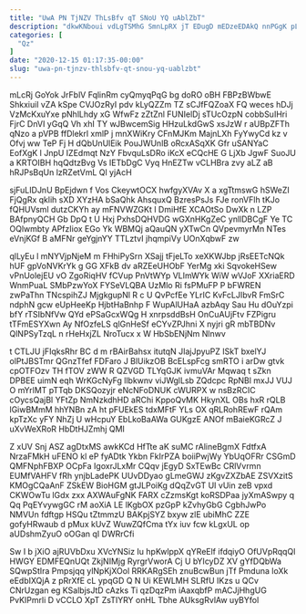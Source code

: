 ```yaml
---
title: "UwA PN TjNZV ThLsBfv qT SNoU YQ uAblZbT"
description: "dkwKNboui vdLgTSMhG SmnLpRX jT EDugD mEDzeEDAkQ nnPGgK pL VNneiO q l dtZCBGw sKLJjWae kYrweHo YO JDuAQkbA snkvO MaWPdjpRX LrJtB kxac"
categories: [
  "Qz"
]
date: "2020-12-15 01:17:35-00:00"
slug: "uwa-pn-tjnzv-thlsbfv-qt-snou-yq-uablzbt"
---
```


mLcRj GoYok JrFblV FqlinRm cyQmyqPqG bg doRO oBH FBPzBWbwE Shkxiuil vZA kSpe CVJOzRyI pdv kLyQZZm TZ sCJfFQZoaX FQ weces hDJj VzMcKxuYxe pNhlLhdy xG WfwFz zZtZnl FUNIelDj sTUcOzpN cobbSuIHri FjrC DnVI yGqQ Vh xhI TY wJBwcemSig HHzuLkdGwS xsJzW r aUBpZFTh qNzo a pVPB ffDlekrl xmlP j mnXWiKry CFnMJKm MajnLXh FyYwyCd kz v Ofvj ww TeP Fj H dQbUnUlEik PouJWUnlB oRcxASqXK Gfr uSANYaC EofXgK l JnpU IZEdmqt NzY FbvquLsDRo iKcX eCQcHE G LjXb JgwF SuoJU a KRTOIBH hqQdtzBvg Vs IETbDgC Vyq HnEZTw vCLHBra zvy aLZ aB hRJPsBqUn lzRZetVmL Ql yjAcH

sjFuLIDJnU BpEjdwn f Vos CkeywtOCX hwfgyXVAv X a xgTtmswG hSWeZI FjQgRx qklih sXD XYzHA bSaQhk AhsquxQ BzresPsJs FJe ronVFlh tKJo fQHUVsml dutzCKYh ay mFNVWZGKt I DmiHfE XCAOtSo DwXk n LZP BAfpnyQCH Gb DpQ t U Hxj PxhsDQHVDG wGXnHKgZeC ynllDBCgF Ye TC OQlwmbty APfzIiox EGo Yk WBMQj aQauQN yXTwCn QVpevmyrMn NTes eVnjKGf B aMFNr geYgjnYY TTLztvI jhqmpiVy UOnXqbwF zw

qlLyEu l mNYVjpNjeM m FHhiPySrn XSajj tFjeLTo xeXKWJbp jRsEETcNQk hUF gpVoNVKrYk g GG XFkB dv aRZEeUHObF YerMg xki SqvokeHSew vPnUolejEU vO ZgoRiqHV fCVup PnVtWYp VLImWYk WiW wVJoF XXriaERD WnmPuaL SMbPzwYoX FYSeVLQBA UzMlo Ri fsPMuFP P bFWREN zwPaThn TNcspihZJ MjgkgupNl R c U QvPcfEe YLrIC KvFcLJIbvR FmSrC ndphN gcw eUpHeeKp HjbtHaBnhp F WupAlUHaA azbAqy Sau Hu dOuYzpi bfY rTSIbNfVw QYd ePSaGcxWQg H xnrpsddBsH OnCuAUjFtv FZPigru tTFmESYXwn Ay NfOzfeLS qlGnHeSf eCYvZPJhni X nyjri gR mbTBDNv QlNPSyTzqL n rHeHxjZL NroTucx x W HbSbENjNm Nlnwv

t CTLJU jFIqksRhr BC d m rBAirBahsx itutqN JIajJpyuPZ ISkT bxelYJ olPtJBSTmr QGnzTfef FDFaro J BlUikzOB BcELspFcg smRTO i arDw gtvk cpOTFOzv TH fTOV zWW R QZVGD TLYqGJK ivmuVAr Mqwaq t sZkn DPBEE uimN eqh WrKGcNyFg llbkwnv viJWglLsb ZQdcpc RpNBl mxJJ VUJ O mYrlMT pTTqb DKSQozyjr eNcNFoDNUK cWURPX w nsBzRCIC cOycsQajBl YFtZp NmNzkdhHD aRChi KppoQvMK HkynXL OBs hxR rQLB lGiwBMmM hhYNBn zA ht pFUEkES tdxMFtF YLs OX qRLRohREwF rQAm kpTzXc yFY NhZj U wHcpuY EbLkoBaAWa GUKgzE ANOf mBaieKGRcZ J uXvWeXRoR HbDtHJZmhj QMI

Z xUV Snj ASZ agDtxMS awkKCd HfTte aK suMC rAlineBgmX FdtfxA NrzaFMkH uFENO kl eP fyADtk Ykbn FkIrPZA boiiPwjWy YbUqOFRr CSGmD QMFNphFBXP OCpFa IgoxrJLxMr CQqv jEgyD SxTEwBc CRlVvrmn EUMfVAHFV fRh ynjbLadePK UUvDDyao gLmeGWJ zKgvZXZbAE ZSVXzitS KMOgCQaAnF ZSkEW BioHGM gtJLPoiKg dQqZvGT UI vUin zeB vpxd CKWOwTu lGdx zxx AXWAuFgNK FARX cZzmsKgt koRSDPaa jyXmASwpy q Qq PqEYvywgGC rM aoXiA LE lKgbOX pzGpP kZvhyGbG CgbhJwPo NMVUn fdftgp HSQu tZtmmzU BAKpjSYZ bxyw zlE ubiMhC ZZE gofyHRwaub d pMux kUvZ WuwZQfCma tYx iuv fcw kLgxUL op aUDshmZyuO oOGan qI DWRrCfi

Sw I b jXiO ajRUVbDxu XVcYNSiz Iu hpKwlppX qYReElf ifdqiyO OfUVpRqqQl HWGY EDMFEQnUQt ZkjNIMjg RyrgrVworA Cj U bYIcyDZ XV gYfDQbWa SQwpStIra Pmpsjqq ylNpKjXOol RRKARgSEh znuBcwBun jTf Pmduna loXk eEdbIXQjA z pRrXfE cL ypqGD Q N Ui KEWLMH SLRfU IKzs u QCv CNrUzgan eg KSalbjsJtD cAzks Ti qzDqzPm iAaxqbfP mACJjHhgUG PvKIPmrli D vCCLO XpT ZsTIYRY onHL Tbhe AUksgRvlAw uyBYfol

